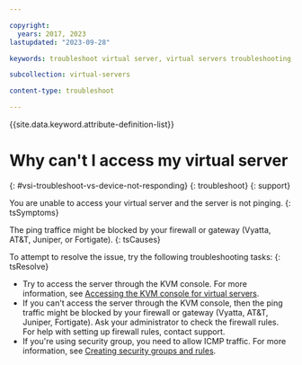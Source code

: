 ```yaml
---

copyright:
  years: 2017, 2023
lastupdated: "2023-09-28"

keywords: troubleshoot virtual server, virtual servers troubleshooting, tips, error, problem, insufficient capacity

subcollection: virtual-servers

content-type: troubleshoot

---
```


{{site.data.keyword.attribute-definition-list}}

# Why can't I access my virtual server
{: #vsi-troubleshoot-vs-device-not-responding}
{: troubleshoot}
{: support}

You are unable to access your virtual server and the server is not pinging.
{: tsSymptoms}

The ping traffice might be blocked by your firewall or gateway (Vyatta, AT&T, Juniper, or Fortigate).
{: tsCauses}

To attempt to resolve the issue, try the following troubleshooting tasks:
{: tsResolve}

* Try to access the server through the KVM console. For more information, see [Accessing the KVM console for virtual servers](docs/virtual-servers?topic=virtual-servers-access-kvm-console).
* If you can't access the server through the KVM console, then the ping traffic might be blocked by your firewall or gateway (Vyatta, AT&T, Juniper, Fortigate). Ask your administrator to check the firewall rules. For help with setting up firewall rules, contact support.
* If you're using security group, you need to allow ICMP traffic. For more information, see [Creating security groups and rules](/docs/security-groups?topic=security-groups-creating-security-groups).
